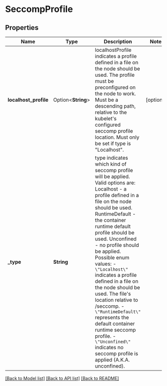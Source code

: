 # SeccompProfile

## Properties

Name | Type | Description | Notes
------------ | ------------- | ------------- | -------------
**localhost_profile** | Option<**String**> | localhostProfile indicates a profile defined in a file on the node should be used. The profile must be preconfigured on the node to work. Must be a descending path, relative to the kubelet's configured seccomp profile location. Must only be set if type is \"Localhost\". | [optional]
**_type** | **String** | type indicates which kind of seccomp profile will be applied. Valid options are:  Localhost - a profile defined in a file on the node should be used. RuntimeDefault - the container runtime default profile should be used. Unconfined - no profile should be applied.  Possible enum values:  - `\"Localhost\"` indicates a profile defined in a file on the node should be used. The file's location relative to <kubelet-root-dir>/seccomp.  - `\"RuntimeDefault\"` represents the default container runtime seccomp profile.  - `\"Unconfined\"` indicates no seccomp profile is applied (A.K.A. unconfined). | 

[[Back to Model list]](../README.md#documentation-for-models) [[Back to API list]](../README.md#documentation-for-api-endpoints) [[Back to README]](../README.md)


